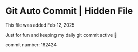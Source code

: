 # Git Auto Commit | Hidden File

This file was added Feb 12, 2025

Just for fun and keeping my daily git commit active 🤪

commit number: 162424
